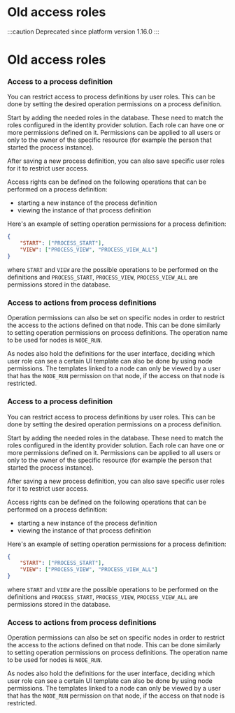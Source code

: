 
# Old access roles

:::caution
Deprecated since platform version 1.16.0
:::

# Old access roles

### Access to a process definition

You can restrict access to process definitions by user roles. This can be done by setting the desired operation permissions on a process definition.

Start by adding the needed roles in the database. These need to match the roles configured in the identity provider solution. Each role can have one or more permissions defined on it. Permissions can be applied to all users or only to the owner of the specific resource (for example the person that started the process instance).

After saving a new process definition, you can also save specific user roles for it to restrict user access.

Access rights can be defined on the following operations that can be performed on a process definition:

* starting a new instance of the process definition
* viewing the instance of that process definition

Here's an example of setting operation permissions for a process definition:

```json
{
    "START": ["PROCESS_START"], 
    "VIEW": ["PROCESS_VIEW", "PROCESS_VIEW_ALL"]
}
```

where `START` and `VIEW` are the possible operations to be performed on the definitions and `PROCESS_START`, `PROCESS_VIEW`, `PROCESS_VIEW_ALL` are permissions stored in the database.

### Access to actions from process definitions

Operation permissions can also be set on specific nodes in order to restrict the access to the actions defined on that node. This can be done similarly to setting operation permissions on process definitions. The operation name to be used for nodes is `NODE_RUN`.

As nodes also hold the definitions for the user interface, deciding which user role can see a certain UI template can also be done by using node permissions. The templates linked to a node can only be viewed by a user that has the `NODE_RUN` permission on that node, if the access on that node is restricted.

### Access to a process definition

You can restrict access to process definitions by user roles. This can be done by setting the desired operation permissions on a process definition.

Start by adding the needed roles in the database. These need to match the roles configured in the identity provider solution. Each role can have one or more permissions defined on it. Permissions can be applied to all users or only to the owner of the specific resource (for example the person that started the process instance).

After saving a new process definition, you can also save specific user roles for it to restrict user access.

Access rights can be defined on the following operations that can be performed on a process definition:

* starting a new instance of the process definition
* viewing the instance of that process definition

Here's an example of setting operation permissions for a process definition:

```json
{
    "START": ["PROCESS_START"], 
    "VIEW": ["PROCESS_VIEW", "PROCESS_VIEW_ALL"]
}
```

where `START` and `VIEW` are the possible operations to be performed on the definitions and `PROCESS_START`, `PROCESS_VIEW`, `PROCESS_VIEW_ALL` are permissions stored in the database.

### Access to actions from process definitions

Operation permissions can also be set on specific nodes in order to restrict the access to the actions defined on that node. This can be done similarly to setting operation permissions on process definitions. The operation name to be used for nodes is `NODE_RUN`.

As nodes also hold the definitions for the user interface, deciding which user role can see a certain UI template can also be done by using node permissions. The templates linked to a node can only be viewed by a user that has the `NODE_RUN` permission on that node, if the access on that node is restricted.